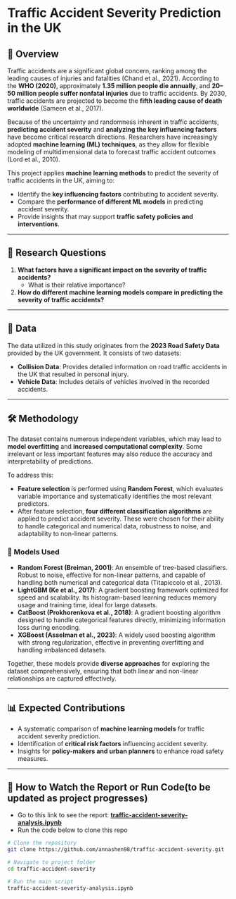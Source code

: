 # Traffic Accident Severity Prediction in the UK  

## 📌 Overview  
Traffic accidents are a significant global concern, ranking among the leading causes of injuries and fatalities (Chand et al., 2021). According to the **WHO (2020)**, approximately **1.35 million people die annually**, and **20–50 million people suffer nonfatal injuries** due to traffic accidents. By 2030, traffic accidents are projected to become the **fifth leading cause of death worldwide** (Sameen et al., 2017).  

Because of the uncertainty and randomness inherent in traffic accidents, **predicting accident severity** and **analyzing the key influencing factors** have become critical research directions. Researchers have increasingly adopted **machine learning (ML) techniques**, as they allow for flexible modeling of multidimensional data to forecast traffic accident outcomes (Lord et al., 2010).  

This project applies **machine learning methods** to predict the severity of traffic accidents in the UK, aiming to:  
- Identify the **key influencing factors** contributing to accident severity.  
- Compare the **performance of different ML models** in predicting accident severity.  
- Provide insights that may support **traffic safety policies and interventions**.  

---

## 🎯 Research Questions  
1. **What factors have a significant impact on the severity of traffic accidents?**  
   - What is their relative importance?  
2. **How do different machine learning models compare in predicting the severity of traffic accidents?**  

---

## 📂 Data  
The data utilized in this study originates from the **2023 Road Safety Data** provided by the UK government. It consists of two datasets:  

- **Collision Data**: Provides detailed information on road traffic accidents in the UK that resulted in personal injury.  
- **Vehicle Data**: Includes details of vehicles involved in the recorded accidents.  

---

## 🛠️ Methodology  
The dataset contains numerous independent variables, which may lead to **model overfitting** and **increased computational complexity**. Some irrelevant or less important features may also reduce the accuracy and interpretability of predictions.  

To address this:  
- **Feature selection** is performed using **Random Forest**, which evaluates variable importance and systematically identifies the most relevant predictors.  
- After feature selection, **four different classification algorithms** are applied to predict accident severity. These were chosen for their ability to handle categorical and numerical data, robustness to noise, and adaptability to non-linear patterns.  

### 🔑 Models Used  
- **Random Forest (Breiman, 2001)**: An ensemble of tree-based classifiers. Robust to noise, effective for non-linear patterns, and capable of handling both numerical and categorical data (Titapiccolo et al., 2013).  
- **LightGBM (Ke et al., 2017)**: A gradient boosting framework optimized for speed and scalability. Its histogram-based learning reduces memory usage and training time, ideal for large datasets.  
- **CatBoost (Prokhorenkova et al., 2018)**: A gradient boosting algorithm designed to handle categorical features directly, minimizing information loss during encoding.  
- **XGBoost (Asselman et al., 2023)**: A widely used boosting algorithm with strong regularization, effective in preventing overfitting and handling imbalanced datasets.  

Together, these models provide **diverse approaches** for exploring the dataset comprehensively, ensuring that both linear and non-linear relationships are captured effectively.  

---

## 📊 Expected Contributions  
- A systematic comparison of **machine learning models** for traffic accident severity prediction.  
- Identification of **critical risk factors** influencing accident severity.  
- Insights for **policy-makers and urban planners** to enhance road safety measures.  

---

## 🚀 How to Watch the Report or Run Code(to be updated as project progresses)
- Go to this link to see the report: [**traffic-accident-severity-analysis.ipynb**](https://github.com/annashen98/traffic-accident-severity/blob/f00b2ca4ab5c6d9a5801d1e4e42c57c86026a6e6/traffic-accident-severity-analysis.ipynb)
- Run the code below to clone this repo
```bash
# Clone the repository
git clone https://github.com/annashen98/traffic-accident-severity.git

# Navigate to project folder
cd traffic-accident-severity

# Run the main script
traffic-accident-severity-analysis.ipynb
